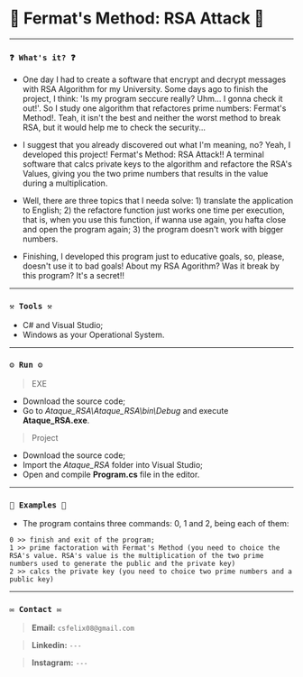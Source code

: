 # 🌟 Fermat's Method: RSA Attack 🌟

----
### `❓ What's it? ❓`

* One day I had to create a software that encrypt and decrypt messages with RSA Algorithm for my University. Some days ago to finish the project, I think: 'Is my program seccure really? Uhm... I gonna check it out!'. So I study one algorithm that refactores prime numbers: Fermat's Method!. Teah, it isn't the best and neither the worst method to break RSA, but it would help me to check the security...

* I suggest that you already discovered out what I'm meaning, no? Yeah, I developed this project! Fermat's Method: RSA Attack!! A terminal software that calcs private keys to the algorithm and refactore the RSA's Values, giving you the two prime numbers that results in the value during a multiplication.

* Well, there are three topics that I needa solve: 1) translate the application to English; 2) the refactore function just works one time per execution, that is, when you use this function, if wanna use again, you hafta close and open the program again; 3) the program doesn't work with bigger numbers.

* Finishing, I developed this program just to educative goals, so, please, doesn't use it to bad goals! About my RSA Agorithm? Was it break by this program? It's a secret!!


----
### `⚒️ Tools ⚒️`

* C# and Visual Studio;
* Windows as your Operational System.

----
### `⚙️ Run ⚙️`

> EXE

* Download the source code;
* Go to *Ataque_RSA\Ataque_RSA\bin\Debug* and execute **Ataque_RSA.exe**.

> Project

* Download the source code;
* Import the *Ataque_RSA* folder into Visual Studio;
* Open and compile **Program.cs** file in the editor.

----
### `📝 Examples 📝`

* The program contains three commands: 0, 1 and 2, being each of them:

```
0 >> finish and exit of the program;
1 >> prime factoration with Fermat's Method (you need to choice the RSA's value. RSA's value is the multiplication of the two prime numbers used to generate the public and the private key)
2 >> calcs the private key (you need to choice two prime numbers and a public key)
```

----
### `✉️ Contact ✉️`

> **Email:** `csfelix08@gmail.com`

> **Linkedin:** `---`

> **Instagram:** `---`
